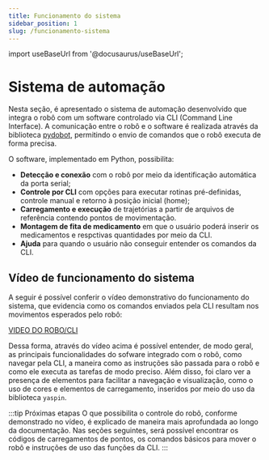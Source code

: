 ```yaml
---
title: Funcionamento do sistema
sidebar_position: 1
slug: /funcionamento-sistema
---
```


import useBaseUrl from '@docusaurus/useBaseUrl';

# Sistema de automação

Nesta seção, é apresentado o sistema de automação desenvolvido que integra o robô com um software controlado via CLI (Command Line Interface). A comunicação entre o robô e o software é realizada através da biblioteca [pydobot](https://github.com/luismesas/pydobot), permitindo o envio de comandos que o robô executa de forma precisa.

O software, implementado em Python, possibilita:
- **Detecção e conexão** com o robô por meio da identificação automática da porta serial;
- **Controle por CLI** com opções para executar rotinas pré-definidas, controle manual e retorno à posição inicial (home);
- **Carregamento e execução** de trajetórias a partir de arquivos de referência contendo pontos de movimentação.
- **Montagem de fita de medicamento** em que o usuário poderá inserir os medicamentos e respctivas quantidades por meio da CLI.
- **Ajuda** para quando o usuário não conseguir entender os comandos da CLI.

## Vídeo de funcionamento do sistema

A seguir é possível conferir o vídeo demonstrativo do funcionamento do sistema, que evidencia como os comandos enviados pela CLI resultam nos movimentos esperados pelo robô:

[VIDEO DO ROBO/CLI](https://youtu.be/WzDmWVUwjK0) 
</br>


Dessa forma, através do vídeo acima é possível entender, de modo geral, as principais funcionalidades do sofware integrado com o robô, como navegar pela CLI, a maneira como as instruções são passada para o robô e como ele executa as tarefas de modo preciso. Além disso, foi claro ver a presença de elementos para facilitar a navegação e visualização, como o uso de cores e elementos de carregamento, inseridos por meio do uso da biblioteca `yaspin`. 

:::tip Próximas etapas
O que possibilita o controle do robô, conforme demonstrado no vídeo, é explicado de maneira mais aprofundada ao longo da documentação. Nas seções seguintes, será possível encontrar os códigos de carregamentos de pontos, os comandos básicos para mover o robô e instruções de uso das funções da CLI.
:::
